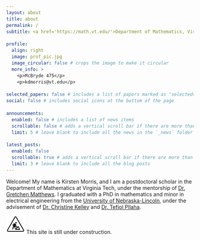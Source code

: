 ```yaml
---
layout: about
title: about
permalink: /
subtitle: <a href='https://math.vt.edu/'>Department of Mathematics, Virginia Tech, USA</a>

profile:
  align: right
  image: prof_pic.jpg
  image_circular: false # crops the image to make it circular
  more_info: >
    <p>McBryde 475</p>
    <p>kdmorris@vt.edu</p>

selected_papers: false # includes a list of papers marked as "selected={true}"
social: false # includes social icons at the bottom of the page

announcements:
  enabled: false # includes a list of news items
  scrollable: false # adds a vertical scroll bar if there are more than 3 news items
  limit: 5 # leave blank to include all the news in the `_news` folder

latest_posts:
  enabled: false
  scrollable: true # adds a vertical scroll bar if there are more than 3 new posts items
  limit: 3 # leave blank to include all the blog posts
---
```


Welcome! My name is Kirsten Morris, and I am a postdoctoral scholar in the Department of Mathematics at Virginia Tech, under the mentorship of [Dr. Gretchen Matthews](https://personal.math.vt.edu/gmatthews/). I graduated with a PhD in mathematics and minor in electrical engineering from the [University of Nebraska-Lincoln](https://math.unl.edu/), under the advisement of [Dr. Christine Kelley](https://math.unl.edu/person/christine-kelley/) and [Dr. Tefjol Pllaha](https://pllahat.github.io/).

![icon](/assets/img/construction.png) This site is still under construction. 
